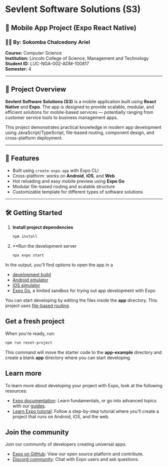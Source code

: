 # Sevlent Software Solutions (S3)

## 📱 Mobile App Project (Expo React Native)

### 👨‍🎓 By: Sokomba Chalcedony Ariel  
**Course:** Computer Science  
**Institution:** Lincoln College of Science, Management and Technology  
**Student ID:** LUC-NGA-002-ADM-100817  
**Semester:** 4

---

## 📖 Project Overview

**Sevlent Software Solutions (S3)** is a mobile application built using **React Native** and **Expo**. The app is designed to provide scalable, modular, and efficient solutions for mobile-based services — potentially ranging from customer service tools to business management apps.

This project demonstrates practical knowledge in modern app development using JavaScript/TypeScript, file-based routing, component design, and cross-platform deployment.

---

## 🚀 Features

- Built using `create-expo-app` with Expo CLI  
- Cross-platform: works on **Android**, **iOS**, and **Web**  
- Hot reloading and easy mobile preview using **Expo Go**
- Modular file-based routing and scalable structure
- Customizable template for different types of software solutions

---

## 🛠️ Getting Started

1. **Install project dependencies**

   ```bash
   npm install
   ```
   
2. **Run the development server
   
   ``` bash
   npx expo start
   ```

In the output, you'll find options to open the app in a

- [development build](https://docs.expo.dev/develop/development-builds/introduction/)
- [Android emulator](https://docs.expo.dev/workflow/android-studio-emulator/)
- [iOS simulator](https://docs.expo.dev/workflow/ios-simulator/)
- [Expo Go](https://expo.dev/go), a limited sandbox for trying out app development with Expo

You can start developing by editing the files inside the **app** directory. This project uses [file-based routing](https://docs.expo.dev/router/introduction).

## Get a fresh project

When you're ready, run:

```bash
npm run reset-project
```

This command will move the starter code to the **app-example** directory and create a blank **app** directory where you can start developing.

## Learn more

To learn more about developing your project with Expo, look at the following resources:

- [Expo documentation](https://docs.expo.dev/): Learn fundamentals, or go into advanced topics with our [guides](https://docs.expo.dev/guides).
- [Learn Expo tutorial](https://docs.expo.dev/tutorial/introduction/): Follow a step-by-step tutorial where you'll create a project that runs on Android, iOS, and the web.

## Join the community

Join our community of developers creating universal apps.

- [Expo on GitHub](https://github.com/expo/expo): View our open source platform and contribute.
- [Discord community](https://chat.expo.dev): Chat with Expo users and ask questions.
